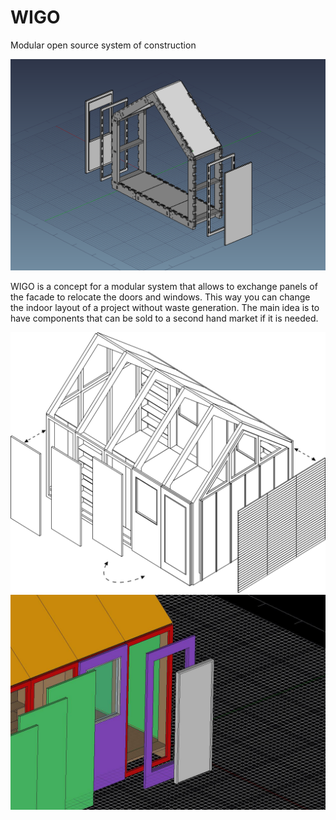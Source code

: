 # WIGO
Modular open source system of construction 

![](https://github.com/bitacovir/WIGO/blob/main/Images/full%20frame.png)

WIGO is a concept for a modular system that allows to exchange panels of the facade to relocate the doors and windows. 
This way you can change the indoor layout of a project without waste generation. 
The main idea is to have components that can be sold to a second hand market if it is needed.

![](https://github.com/bitacovir/WIGO/blob/main/Images/proto1.jpg)
![](https://github.com/bitacovir/WIGO/blob/main/Images/Puerta.jpg)

